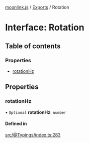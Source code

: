 [moonlink.js](../README.md) / [Exports](../modules.md) / Rotation

# Interface: Rotation

## Table of contents

### Properties

- [rotationHz](Rotation.md#rotationhz)

## Properties

### rotationHz

• `Optional` **rotationHz**: `number`

#### Defined in

[src/@Typings/index.ts:283](https://github.com/Ecliptia/moonlink.js/blob/a19be7d/src/@Typings/index.ts#L283)
